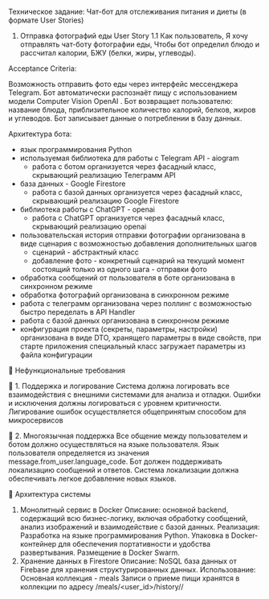 Техническое задание: 
Чат-бот для отслеживания питания и диеты (в формате User Stories)


1. Отправка фотографий еды
User Story 1.1
Как пользователь,
Я хочу отправлять чат-боту фотографии еды,
Чтобы бот определил блюдо и рассчитал калории, БЖУ (белки, жиры, углеводы).

Acceptance Criteria:

Возможность отправить фото еды через интерфейс мессенджера Telegram.
Бот автоматически распознаёт пищу с использованием модели Computer Vision OpenAI .
Бот возвращает пользователю: название блюда, приблизительное количество калорий, белков, жиров и углеводов.
Бот записывает данные о потреблении в базу данных.

Архитектура бота:
- язык программирования Python
- используемая библиотека для работы с Telegram API - aiogram
    - работа с ботом организуется через фасадный класс, скрывающий реализацию Телеграмм API
- база данных - Google Firestore
    - работа с базой данных организуется через фасадный класс, скрывающий реализацию Google Firestore
- библиотека работы с ChatGPT - openai
    - работа с ChatGPT организуется через фасадный класс, скрывающий реализацию openai
- пользовательская история отправки фотографии организована в виде сценария с возможностью добавления дополнительных шагов
    - сценарий - абстрактный класс
    - добавление фото - конкретный сценарий на текущий момент состоящий только из одного шага - отправки фото
- обработка сообщений от пользователя в боте организована в синхронном режиме
- обработка фотографий организована в синхронном режиме
- работа с телеграмм организована через поллинг с возможностью быстро переделать в API Handler 
- работа с базой данных организована в синхронном режиме
- конфигурация проекта (секреты, параметры, настройки) организована в виде DTO, хранящего параметры в виде свойств, при старте приложения специальный класс загружает параметры из файла конфигурации


🔧 Нефункциональные требования


🔹 1. Поддержка и логирование
Система должна логировать все взаимодействия с внешними системами для анализа и отладки.
Ошибки и исключения должны логироваться с уровнем критичности.
Лигирование ошибок осуществляется общепринятым способом для микросервисов

🔹 2. Многоязычная поддержка
Все общение между пользователем и ботом должно осуществляться на языке пользователя.
Язык пользователя определяется из значения message.from_user.language_code.
Бот должен поддерживать локализацию сообщений и ответов.
Система локализации должна обеспечивать легкое добавление новых языков.

🧱 Архитектура системы

1. Монолитный сервис в Docker
Описание: основной backend, содержащий всю бизнес-логику, включая обработку сообщений, анализ изображений и взаимодействие с базой данных.
Реализация:
Разработка на  языке программирования Python.
Упаковка в Docker-контейнер для обеспечения портативности и удобства развертывания.
Размещение в Docker Swarm.
2. Хранение данных в Firestore
Описание: NoSQL база данных от Firebase для хранения структурированных данных.
Использование:
Основная коллекция - meals
Записи о приеме пищи хранятся в коллекции по адресу /meals/<user_id>/history/<timestamp>/


